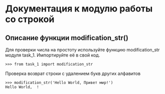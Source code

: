 Документация к модулю работы со строкой
===
Описание функции modification_str()
---
Для проверки числа на простоту используйте функцию modification_str модуля task_1. Импортируйте её в свой код.  

    >>> from task_1 import modification_str  

Проверка возврат строки с удалением букв других алфавитов

    >>> modification_str('Hello World, Привет мир!')
    Hello World,  !

